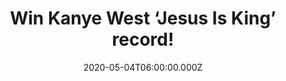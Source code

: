 ---
campaign-uuid: "c-2713724c-90e4-47c4-bd87-b02603555a08"
type: "Competition"
category: "Music"
date: "2020-05-04T06:00:00.000Z"
end-date: "2020-06-04T23:59:00.000Z"
disable-form: false
is_promoted: false
has_entry_page: true
title: "Win Kanye West ‘Jesus Is King’ record!"
competition-description: "<p>We are giving away the ninth studio album of the greatest\
  \ rock star of the 21st Century, Kanye West: ‘Jesus Is King’. A brilliant album,\
  \ a repudiation of West’s past sin, an absolution, a blank slate from which to spread\
  \ the word of a very specific God.</p>\n<p>We are giving away a copy of his album\
  \ to you. Want it? Click below and it could be yours.</p>\n"
hero-header: "Win Kanye West ‘Jesus Is King’ record!"
terms-confirmation: "N/A"
banner-img: "https://assets.expresslyapp.com/asset-c93fb1da-c89c-4f0b-976d-ae3ff6fba643.jpg"
logo-left-href: "http://club.expressly.io"
logo-left-image: "https://assets.expresslyapp.com/asset-a54f15fe-d51b-480b-ba41-e0f1e2f339ea.jpg"
logo-left-title: "Expressly club"
bg-image-hero: "https://assets.expresslyapp.com/asset-c852891a-a927-43f8-bdf4-3d934feec246.jpg"
bg-image-first: "https://assets.expresslyapp.com/asset-a8f500df-031f-47df-b0c1-8aa39b0e6cac.jpg"
section1-content: "<p>’Jesus Is King’ is the ninth studio album of the American singer,\
  \ rapper and producer Kanye West. A repudiation of West’s past sin. ‘Every Hour’\
  , ‘Follow God’, ‘Water’ are some of the songs you can find in his record.</p>\n\
  <p>Click below for a chance to win.</p>\n"
entry-title: "Win Kanye West ‘Jesus Is King’ record!"
entry-content: "<p>Enter the draw to win Kanye West ‘Jesus Is King’ record by completing\
  \ the form below before 23:59 on the 4th of June 2020.</p>\n"
has-winner: false
prize-description: "Kanye West ‘Jesus Is King’ record!"
special-conditions: "Multiple entries are allowed up to one every day.\r\n\r\nThis\
  \ competition is also available on: https://aaa.nme.com/competitions/kanye-west-album-jesus"
country-restrictions:
- "GB"
---
